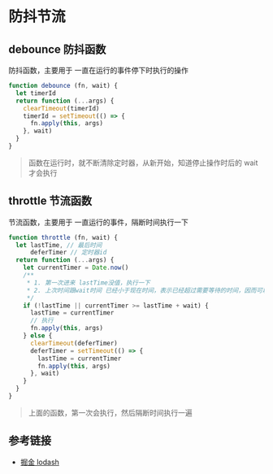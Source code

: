 <!--
 * @LastEditors: Sinosaurus
--> 
# 防抖节流

## debounce 防抖函数
防抖函数，主要用于 一直在运行的事件停下时执行的操作

```js
function debounce (fn, wait) {
  let timerId
  return function (...args) {
    clearTimeout(timerId)
    timerId = setTimeout(() => {
      fn.apply(this, args)
    }, wait)
  }
}
```
> 函数在运行时，就不断清除定时器，从新开始，知道停止操作时后的 wait 才会执行

## throttle 节流函数
节流函数，主要用于 一直运行的事件，隔断时间执行一下

```js
function throttle (fn, wait) {
  let lastTime, // 最后时间
      deferTimer // 定时器id
  return function (...args) {
    let currentTimer = Date.now()
    /**
     * 1. 第一次进来 lastTime没值，执行一下
     * 2. 上次时间跟wait时间 已经小于现在时间，表示已经超过需要等待的时间，因而可以直接执行
     */
    if (!lastTime || currentTimer >= lastTime + wait) {
      lastTime = currentTimer
      // 执行
      fn.apply(this, args)
    } else {
      clearTimeout(deferTimer)
      deferTimer = setTimeout(() => {
        lastTime = currentTimer
        fn.apply(this, args)
      }, wait)
    }
  }
}
```
> 上面的函数，第一次会执行，然后隔断时间执行一遍


## 参考链接
+ [掘金 lodash](https://juejin.im/post/5daca250e51d457819286ad8)